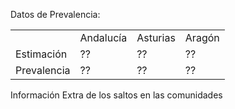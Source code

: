
Datos de Prevalencia:
<table>
  <tr>
    <td></td>    
    <td>Andalucía</td>
    <td>Asturias</td>
    <td>Aragón</td>
  </tr>
  <tr>
  <td>Estimación</td>
    <td>??</td>
    <td>??</td>    
    <td>??</td>      
  </tr>  
  <tr>
    <td>Prevalencia</td>
    <td>??</td>
    <td>??</td>    
    <td>??</td>      
  </tr>  
</table>


Información Extra de los saltos en las comunidades


